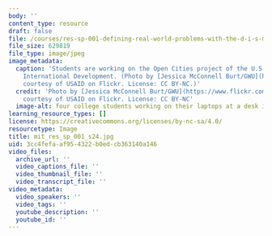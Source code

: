 ```yaml
---
body: ''
content_type: resource
draft: false
file: /courses/res-sp-001-defining-real-world-problems-with-the-d-i-s-method-describe-inquire-state-spring-2024/mit_res_sp_001_s24.jpg
file_size: 629819
file_type: image/jpeg
image_metadata:
  caption: 'Students are working on the Open Cities project of the U.S. Agency for
    International Development. (Photo by [Jessica McConnell Burt/GWU](https://www.flickr.com/photos/usaid_images/11712673254/in/photostream/),
    courtesy of USAID on Flickr. License: CC BY-NC.)'
  credit: 'Photo by [Jessica McConnell Burt/GWU](https://www.flickr.com/photos/usaid_images/11712673254/in/photostream/),
    courtesy of USAID on Flickr. License: CC BY-NC'
  image-alt: four college students working on their laptops at a desk in the library
learning_resource_types: []
license: https://creativecommons.org/licenses/by-nc-sa/4.0/
resourcetype: Image
title: mit_res_sp_001_s24.jpg
uid: 3cc4fefa-af95-4322-b0ed-cb363140a146
video_files:
  archive_url: ''
  video_captions_file: ''
  video_thumbnail_file: ''
  video_transcript_file: ''
video_metadata:
  video_speakers: ''
  video_tags: ''
  youtube_description: ''
  youtube_id: ''
---
```

